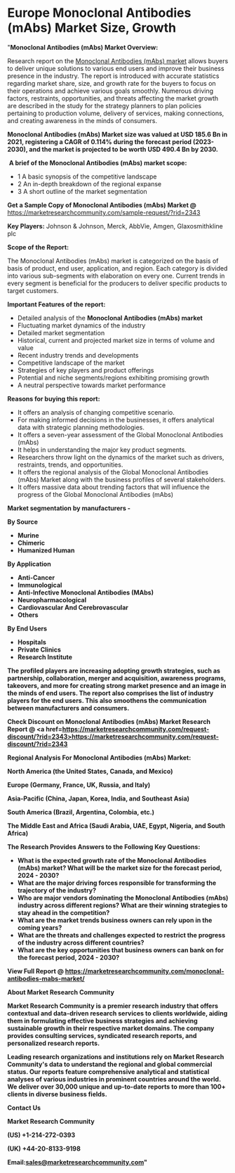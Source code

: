 # Europe Monoclonal Antibodies (mAbs) Market Size, Growth
"<strong>Monoclonal Antibodies (mAbs) Market Overview:</strong>

Research report on the <a href=https://marketresearchcommunity.com/monoclonal-antibodies-mabs-market/>Monoclonal Antibodies (mAbs) market</a> allows buyers to deliver unique solutions to various end users and improve their business presence in the industry. The report is introduced with accurate statistics regarding market share, size, and growth rate for the buyers to focus on their operations and achieve various goals smoothly. Numerous driving factors, restraints, opportunities, and threats affecting the market growth are described in the study for the strategy planners to plan policies pertaining to production volume, delivery of services, making connections, and creating awareness in the minds of consumers.

<strong>Monoclonal Antibodies (mAbs) Market size was valued at USD 185.6 Bn in 2021, registering a CAGR of 0.114% during the forecast period (2023-2030), and the market is projected to be worth USD 490.4 Bn by 2030.</strong>

 <Strong>A brief of the Monoclonal Antibodies (mAbs) market scope:</Strong>
<ul>
 <li>1  A basic synopsis of the competitive landscape</li>
 <li>2  An in-depth breakdown of the regional expanse</li>
 <li>3  A short outline of the market segmentation</li>
</ul>
<strong>Get a Sample Copy of Monoclonal Antibodies (mAbs) Market @ </b></strong><a href=https://marketresearchcommunity.com/sample-request/?rid=2343><u>https://marketresearchcommunity.com/sample-request/?rid=2343</u></a>

<strong>Key Players:</strong> 
Johnson &amp; Johnson, Merck, AbbVie, Amgen, Glaxosmithkline plc

<strong>Scope of the Report:</strong>

The Monoclonal Antibodies (mAbs) market is categorized on the basis of basis of product, end user, application, and region. Each category is divided into various sub-segments with elaboration on every one. Current trends in every segment is beneficial for the producers to deliver specific products to target customers.

<strong><b>Important Features of the report:</b></strong>
<ul>
  <li>Detailed analysis of the <strong><b>Monoclonal Antibodies (mAbs) </b></strong><strong><b>market</b></strong></li>
  <li>Fluctuating market dynamics of the industry</li>
  <li>Detailed market segmentation</li>
  <li>Historical, current and projected market size in terms of volume and value</li>
  <li>Recent industry trends and developments</li>
  <li>Competitive landscape of the market</li>
  <li>Strategies of key players and product offerings</li>
  <li>Potential and niche segments/regions exhibiting promising growth</li>
  <li>A neutral perspective towards market performance</li>
</ul>
<strong><b>Reasons for buying this report:</b></strong>
<ul>
  <li>It offers an analysis of changing competitive scenario.</li>
  <li>For making informed decisions in the businesses, it offers analytical data with strategic planning methodologies.</li>
  <li>It offers a seven-year assessment of the Global Monoclonal Antibodies (mAbs)</li>
  <li>It helps in understanding the major key product segments.</li>
  <li>Researchers throw light on the dynamics of the market such as drivers, restraints, trends, and opportunities.</li>
  <li>It offers the regional analysis of the Global Monoclonal Antibodies (mAbs) Market along with the business profiles of several stakeholders.</li>
  <li>It offers massive data about trending factors that will influence the progress of the Global Monoclonal Antibodies (mAbs)</li>
</ul>

<strong>Market segmentation by manufacturers -</strong>


<strong><strong>By Source </strong></h4>
<ul>
 	<li>Murine</li>
 	<li>Chimeric</li>
 	<li>Humanized Human</li>
</ul>
<strong><strong>By Application</strong></h4>
<ul>
 	<li>Anti-Cancer</li>
 	<li>Immunological</li>
 	<li>Anti-Infective Monoclonal Antibodies (MAbs)</li>
 	<li>Neuropharmacological</li>
 	<li>Cardiovascular And Cerebrovascular</li>
 	<li>Others</li>
</ul>
<strong><strong>By End Users</strong></h4>
<ul>
 	<li>Hospitals</li>
 	<li>Private Clinics</li>
 	<li>Research Institute</li>
</ul>

The profiled players are increasing adopting growth strategies, such as partnership, collaboration, merger and acquisition, awareness programs, takeovers, and more for creating strong market presence and an image in the minds of end users. The report also comprises the list of industry players for the end users. This also smoothens the communication between manufacturers and consumers.

<strong><b>Check Discount on Monoclonal Antibodies (mAbs) Market Research Report @ </b></strong><a href=https://marketresearchcommunity.com/request-discount/?rid=2343><u>https://marketresearchcommunity.com/request-discount/?rid=2343</u></a>

<strong>Regional Analysis For Monoclonal Antibodies (mAbs) Market:</strong>

<strong>North America</strong> (the United States, Canada, and Mexico)

<strong>Europe</strong> (Germany, France, UK, Russia, and Italy)

<strong>Asia-Pacific</strong> (China, Japan, Korea, India, and Southeast Asia)

<strong>South America</strong> (Brazil, Argentina, Colombia, etc.)

<strong>The Middle East and Africa</strong> (Saudi Arabia, UAE, Egypt, Nigeria, and South Africa)

<strong>The Research Provides Answers to the Following Key Questions:</strong>
<ul>
 	<li>What is the expected growth rate of the Monoclonal Antibodies (mAbs) market? What will be the market size for the forecast period, 2024 - 2030?</li>
 	<li>What are the major driving forces responsible for transforming the trajectory of the industry?</li>
 	<li>Who are major vendors dominating the Monoclonal Antibodies (mAbs) industry across different regions? What are their winning strategies to stay ahead in the competition?</li>
 	<li>What are the market trends business owners can rely upon in the coming years?</li>
 	<li>What are the threats and challenges expected to restrict the progress of the industry across different countries?</li>
 	<li>What are the key opportunities that business owners can bank on for the forecast period, 2024 - 2030?</li>
</ul>

<strong>View Full Report @</strong> <a href=https://marketresearchcommunity.com/monoclonal-antibodies-mabs-market/>https://marketresearchcommunity.com/monoclonal-antibodies-mabs-market/</a>

<strong>About Market Research Community</strong>

Market Research Community is a premier research industry that offers contextual and data-driven research services to clients worldwide, aiding them in formulating effective business strategies and achieving sustainable growth in their respective market domains. The company provides consulting services, syndicated research reports, and personalized research reports.

Leading research organizations and institutions rely on Market Research Community's data to understand the regional and global commercial status. Our reports feature comprehensive analytical and statistical analyses of various industries in prominent countries around the world. We deliver over 30,000 unique and up-to-date reports to more than 100+ clients in diverse business fields.

<strong>Contact Us</strong>

<strong>Market Research Community</strong>

(US) +1-214-272-0393

(UK) +44-20-8133-9198

<strong>Email:</strong>sales@marketresearchcommunity.com"
